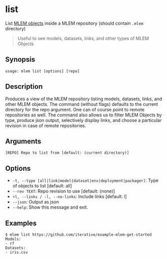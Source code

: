 # list

List [MLEM objects](/doc/user-guide/basic-concepts#mlem-objects) inside a MLEM repository (should contain `.mlem` directory)

> Useful to see models, datasets, links, and other types of MLEM Objects

## Synopsis

```usage
usage: mlem list [options] [repo]
```

## Description

Produces a view of the MLEM repository listing models, datasets, links, and other MLEM objects. The command (without flags) defaults to the current directory for the repo argument. One can of course point to remote repositories as well. The command also allows us to filter MLEM Objects by type, produce json output, selectively display links, and choose a particular revision in case of remote repositories.

## Arguments

```
[REPO] Repo to list from [default: (current directory)]
```

## Options

- `-t, --type [all|link|model|dataset|env|deployment|packager]`:
    Type of objects to list  [default: all]
- `--rev TEXT`: Repo revision to use  [default: (none)]
- `+l, --links / -l, --no-links`: Include links  [default: l]
- `--json`: Output as json
- `--help`: Show this message and exit.

## Examples

```mlem
$ mlem list https://github.com/iterative/example-mlem-get-started
Models:
- rf
Datasets:
- iris.csv
```